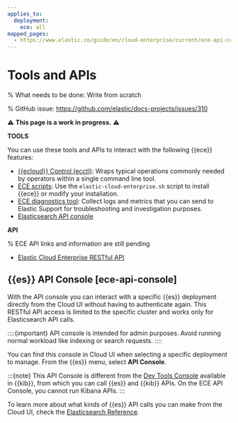 ```yaml
---
applies_to:
  deployment:
    ece: all
mapped_pages:
  - https://www.elastic.co/guide/en/cloud-enterprise/current/ece-api-console.html
---
```

# Tools and APIs

% What needs to be done: Write from scratch

% GitHub issue: https://github.com/elastic/docs-projects/issues/310

 ⚠️ **This page is a work in progress.** ⚠️

**TOOLS**

You can use these tools and APIs to interact with the following {{ece}} features: 

* [{{ecloud}} Control (ecctl)](asciidocalypse://docs/ecctl/docs/reference/index.md): Wraps typical operations commonly needed by operators within a single command line tool. 
* [ECE scripts](asciidocalypse://docs/cloud/docs/reference/cloud-enterprise/scripts.md): Use the `elastic-cloud-enterprise.sh` script to install {{ece}} or modify your installation. 
* [ECE diagnostics tool](/troubleshoot/deployments/cloud-enterprise/run-ece-diagnostics-tool.md): Collect logs and metrics that you can send to Elastic Support for troubleshooting and investigation purposes.
* [Elasticsearch API console](#ece-api-console)

**API**

% ECE API links and information are still pending
* [Elastic Cloud Enterprise RESTful API](asciidocalypse://docs/cloud/docs/reference/cloud-enterprise/restful-api.md)

## {{es}} API Console [ece-api-console]

With the API console you can interact with a specific {{es}} deployment directly from the Cloud UI without having to authenticate again. This RESTful API access is limited to the specific cluster and works only for Elasticsearch API calls.

::::{important} 
API console is intended for admin purposes. Avoid running normal workload like indexing or search requests.
::::

You can find this console in Cloud UI when selecting a specific deployment to manage. From the {{es}} menu, select **API Console**.

:::{note}
This API Console is different from the [Dev Tools Console](/explore-analyze/query-filter/tools/console.md) available in {{kib}}, from which you can call {{es}} and {{kib}} APIs. On the ECE API Console, you cannot run Kibana APIs.
:::

To learn more about what kinds of {{es}} API calls you can make from the Cloud UI, check the [Elasticsearch Reference](https://www.elastic.co/guide/en/elasticsearch/reference/current).




 